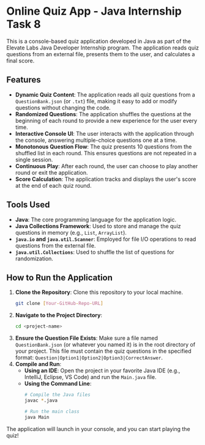 # Online Quiz App - Java Internship Task 8

This is a console-based quiz application developed in Java as part of the Elevate Labs Java Developer Internship program. The application reads quiz questions from an external file, presents them to the user, and calculates a final score.

## Features

- **Dynamic Quiz Content**: The application reads all quiz questions from a `QuestionBank.json` (or `.txt`) file, making it easy to add or modify questions without changing the code.
- **Randomized Questions**: The application shuffles the questions at the beginning of each round to provide a new experience for the user every time.
- **Interactive Console UI**: The user interacts with the application through the console, answering multiple-choice questions one at a time.
- **Monotonous Question Flow**: The quiz presents 10 questions from the shuffled list in each round. This ensures questions are not repeated in a single session.
- **Continuous Play**: After each round, the user can choose to play another round or exit the application.
- **Score Calculation**: The application tracks and displays the user's score at the end of each quiz round.

## Tools Used

- **Java**: The core programming language for the application logic.
- **Java Collections Framework**: Used to store and manage the quiz questions in memory (e.g., `List`, `ArrayList`).
- **`java.io` and `java.util.Scanner`**: Employed for file I/O operations to read questions from the external file.
- **`java.util.Collections`**: Used to shuffle the list of questions for randomization.

## How to Run the Application

1.  **Clone the Repository**: Clone this repository to your local machine.
    ```bash
    git clone [Your-GitHub-Repo-URL]
    ```
2.  **Navigate to the Project Directory**:
    ```bash
    cd <project-name>
    ```
3.  **Ensure the Question File Exists**: Make sure a file named `QuestionBank.json` (or whatever you named it) is in the root directory of your project. This file must contain the quiz questions in the specified format: `Question|Option1|Option2|Option3|CorrectAnswer`.
4.  **Compile and Run**:
    - **Using an IDE**: Open the project in your favorite Java IDE (e.g., IntelliJ, Eclipse, VS Code) and run the `Main.java` file.
    - **Using the Command Line**:
      ```bash
      # Compile the Java files
      javac *.java

      # Run the main class
      java Main
      ```

The application will launch in your console, and you can start playing the quiz!
